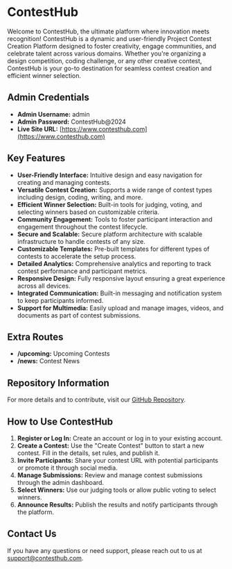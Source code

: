 # ContestHub

Welcome to ContestHub, the ultimate platform where innovation meets recognition! ContestHub is a dynamic and user-friendly Project Contest Creation Platform designed to foster creativity, engage communities, and celebrate talent across various domains. Whether you're organizing a design competition, coding challenge, or any other creative contest, ContestHub is your go-to destination for seamless contest creation and efficient winner selection.

## Admin Credentials

- **Admin Username:** admin
- **Admin Password:** ContestHub@2024
- **Live Site URL:** [https://www.contesthub.com](https://www.contesthub.com)

## Key Features

- **User-Friendly Interface:** Intuitive design and easy navigation for creating and managing contests.
- **Versatile Contest Creation:** Supports a wide range of contest types including design, coding, writing, and more.
- **Efficient Winner Selection:** Built-in tools for judging, voting, and selecting winners based on customizable criteria.
- **Community Engagement:** Tools to foster participant interaction and engagement throughout the contest lifecycle.
- **Secure and Scalable:** Secure platform architecture with scalable infrastructure to handle contests of any size.
- **Customizable Templates:** Pre-built templates for different types of contests to accelerate the setup process.
- **Detailed Analytics:** Comprehensive analytics and reporting to track contest performance and participant metrics.
- **Responsive Design:** Fully responsive layout ensuring a great experience across all devices.
- **Integrated Communication:** Built-in messaging and notification system to keep participants informed.
- **Support for Multimedia:** Easily upload and manage images, videos, and documents as part of contest submissions.

## Extra Routes


- **/upcoming:** Upcoming Contests
- **/news:** Contest News

## Repository Information

For more details and to contribute, visit our [GitHub Repository](https://github.com/yourusername/contesthub).

## How to Use ContestHub

1. **Register or Log In:** Create an account or log in to your existing account.
2. **Create a Contest:** Use the "Create Contest" button to start a new contest. Fill in the details, set rules, and publish it.
3. **Invite Participants:** Share your contest URL with potential participants or promote it through social media.
4. **Manage Submissions:** Review and manage contest submissions through the admin dashboard.
5. **Select Winners:** Use our judging tools or allow public voting to select winners.
6. **Announce Results:** Publish the results and notify participants through the platform.

## Contact Us

If you have any questions or need support, please reach out to us at [support@contesthub.com](mailto:support@contesthub.com).
